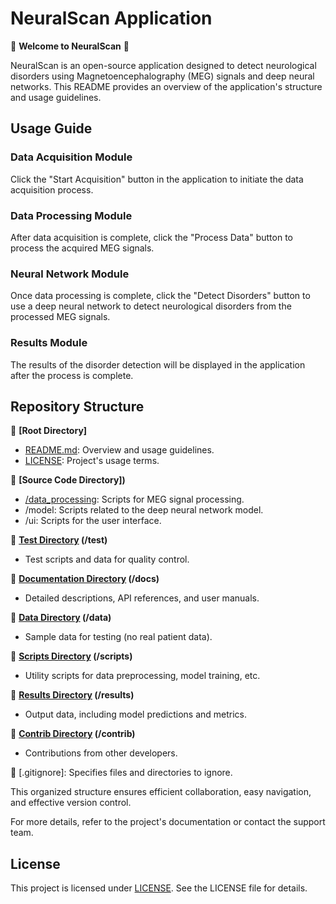 # NeuralScan Application

🧠 **Welcome to NeuralScan** 🧠

NeuralScan is an open-source application designed to detect neurological disorders using Magnetoencephalography (MEG) signals and deep neural networks. This README provides an overview of the application's structure and usage guidelines.

## Usage Guide

### Data Acquisition Module

Click the "Start Acquisition" button in the application to initiate the data acquisition process.

### Data Processing Module

After data acquisition is complete, click the "Process Data" button to process the acquired MEG signals.

### Neural Network Module

Once data processing is complete, click the "Detect Disorders" button to use a deep neural network to detect neurological disorders from the processed MEG signals.

### Results Module

The results of the disorder detection will be displayed in the application after the process is complete.

## Repository Structure

📂 **[Root Directory]**

- [README.md](): Overview and usage guidelines.
- [LICENSE](): Project's usage terms.

📂 **[Source Code Directory])**

- [/data_processing](): Scripts for MEG signal processing.
- /model: Scripts related to the deep neural network model.
- /ui: Scripts for the user interface.

📂 **[Test Directory]() (/test)**

- Test scripts and data for quality control.

📂 **[Documentation Directory]() (/docs)**

- Detailed descriptions, API references, and user manuals.

📂 **[Data Directory]() (/data)**

- Sample data for testing (no real patient data).

📂 **[Scripts Directory]() (/scripts)**

- Utility scripts for data preprocessing, model training, etc.

📂 **[Results Directory]() (/results)**

- Output data, including model predictions and metrics.

📂 **[Contrib Directory]() (/contrib)**

- Contributions from other developers.

📄 [.gitignore]: Specifies files and directories to ignore.

This organized structure ensures efficient collaboration, easy navigation, and effective version control.

For more details, refer to the project's documentation or contact the support team.

## License

This project is licensed under [LICENSE](https://github.com/suntzu22/NeuralScan/blob/main/LICENSE). See the LICENSE file for details.



